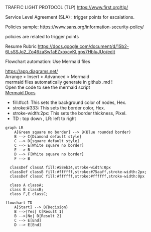 TRAFFIC LIGHT PROTOCOL (TLP)
https://www.first.org/tlp/

Service Level Agreement (SLA) : trigger points for escalations.

Policies sample:
https://www.sans.org/information-security-policy/

policies are related to trigger points







Resume Rubric
https://docs.google.com/document/d/1Sb2-6LsSSJo2_Zo46zaSw1aEZxoxcvKLgps7HbluJUo/edit

Flowchart automation: Use Mermaid files

https://app.diagrams.net/ \
Arrange > Insert > Advanced > Mermaid \
mermaid files automatically generate in github .md ! \
Open the code to see the mermaid script \
[Mermaid Docs](https://mermaid.js.org/intro/getting-started.html)
- fill:#ccf: This sets the background color of nodes, Hex.
- stroke:#333: This sets the border color, Hex.
- stroke-width:2px: This sets the border thickness, Pixel.
- TD : top down , LR: left to right 
```mermaid
graph LR
    A[Green square no border] --> B(Blue rounded border)
    B --> C{Diamond default style}
    C --> D[square default style]
    C --> E[White square no border]
    E --> B
    D --> F[White square no border]
    F --> B

  classDef classA fill:#58eb34,stroke-width:0px
  classDef classB fill:#ffffff,stroke:#75aaff,stroke-width:2px;
  classDef classC fill:#ffffff,stroke:#ffffff,stroke-width:0px

  class A classA;
  class B classB;
  class F,E classC;
```
```mermaid 
flowchart TD
    A[Start] --> B{Decision}
    B -->|Yes| C[Result 1]
    B -->|No| D[Result 2]
    C --> E[End]
    D --> E[End]
```

